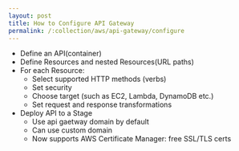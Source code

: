 ```yaml
---
layout: post
title: How to Configure API Gateway
permalink: /:collection/aws/api-gateway/configure
---
```


- Define an API(container)
- Define Resources and nested Resources(URL paths)
- For each Resource:
    - Select supported HTTP methods (verbs)
    - Set security
    - Choose target (such as EC2, Lambda, DynamoDB etc.)
    - Set request and response transformations
- Deploy API to a Stage
    - Use api gaetway domain by default
    - Can use custom domain
    - Now supports AWS Certificate Manager: free SSL/TLS certs

